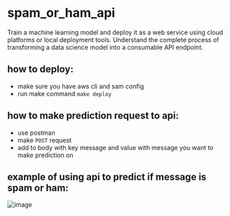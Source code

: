 # spam_or_ham_api
Train a machine learning model and deploy it as a web service using cloud platforms or local deployment tools. Understand the complete process of transforming a data science model into a consumable API endpoint.

## how to deploy:
- make sure you have aws cli and sam config
- run make command `make deploy`

## how to make prediction request to api:
- use postman
- make `POST` request
- add to body with key message and value with message you want to make prediction on

## example of using api to predict if message is spam or ham:
![image](https://github.com/themnsavage/spam_or_ham_api/assets/60998598/1ecb2d1a-1b61-48f6-af16-071fb8eccce4)

